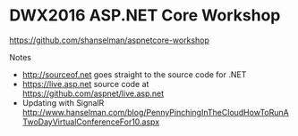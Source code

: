 # DWX2016 ASP.NET Core Workshop 
https://github.com/shanselman/aspnetcore-workshop

Notes
* http://sourceof.net goes straight to the source code for .NET
* https://live.asp.net source code at https://github.com/aspnet/live.asp.net
* Updating with SignalR http://www.hanselman.com/blog/PennyPinchingInTheCloudHowToRunATwoDayVirtualConferenceFor10.aspx

